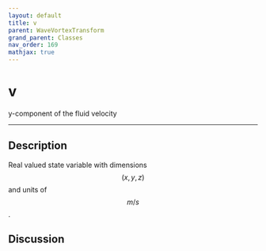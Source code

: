 ```yaml
---
layout: default
title: v
parent: WaveVortexTransform
grand_parent: Classes
nav_order: 169
mathjax: true
---
```


#  v

y-component of the fluid velocity


---

## Description
Real valued state variable with dimensions $$(x,y,z)$$ and units of $$m/s$$.

## Discussion

